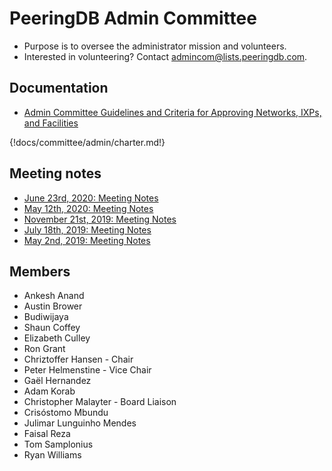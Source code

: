 # PeeringDB Admin Committee

- Purpose is to oversee the administrator mission and volunteers.
- Interested in volunteering? Contact [admincom@lists.peeringdb.com](mailto:admincom@lists.peeringdb.com).

## Documentation

- [Admin Committee Guidelines and Criteria for Approving Networks, IXPs, and Facilities](approval-guidelines)

{!docs/committee/admin/charter.md!}

## Meeting notes

- [June 23rd, 2020: Meeting Notes](notes/2020-06-23_Admin_Committee_Notes.pdf)
- [May 12th, 2020: Meeting Notes](notes/2020-05-12_Admin_Committee_Notes.pdf)
- [November 21st, 2019: Meeting Notes](notes/2019-11-21_Admin_Committee_Notes.pdf)
- [July 18th, 2019: Meeting Notes](notes/2019-07-18_Admin_Committee_Notes.pdf)
- [May 2nd, 2019: Meeting Notes](notes/2019-05-02_Admin_Committee_Notes.pdf)

## Members
- Ankesh Anand
- Austin Brower
- Budiwijaya
- Shaun Coffey
- Elizabeth Culley
- Ron Grant
- Chriztoffer Hansen - Chair
- Peter Helmenstine - Vice Chair
- Gaël Hernandez
- Adam Korab
- Christopher Malayter - Board Liaison
- Crisóstomo Mbundu
- Julimar Lunguinho Mendes
- Faisal Reza
- Tom Samplonius
- Ryan Williams
